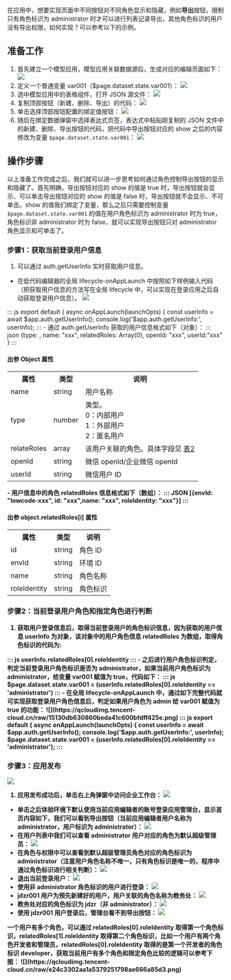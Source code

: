 在应用中，想要实现页面中不同按钮对不同角色显示和隐藏，例如**导出**按钮，限制只有角色标识为 administrator 时才可以进行列表记录导出，其他角色标识的用户没有导出权限，如何实现？可以参考以下的示例。

## 准备工作
1. 首先建立一个模型应用，模型应用关联数据源后，生成对应的编辑页面如下：
![](https://qcloudimg.tencent-cloud.cn/raw/baaa0118065578ed1724c725374ab7d1.png)
1. 定义一个普通变量 var001（$page.dataset.state.var001）：
![](https://qcloudimg.tencent-cloud.cn/raw/2c2ce97fe71d1aabed4b33dcae5a0e7e.png)
1. 选中模型应用中的表格组件，打开 JSON 源文件：
![](https://qcloudimg.tencent-cloud.cn/raw/2ea83fb91b52d277c154eb36c513ac9a.png)
1. 复制顶部按钮（新建、删除、导出）的代码：
![](https://qcloudimg.tencent-cloud.cn/raw/2fb107b1eb1d4da42825928d0bc0a435.png)
1. 单击选择顶部按钮配置的绑定值按钮：
![](https://qcloudimg.tencent-cloud.cn/raw/783bb00aa2c55ea24c8293c2d3a7f24c.png)
1. 随后在绑定数据弹窗中选择表达式页签，表达式中粘贴刚复制的 JSON 文件中的新建、删除、导出按钮的代码，把代码中导出按钮对应的 show 之后的内容修改为变量 `$page.dataset.state.var001`：
![](https://qcloudimg.tencent-cloud.cn/raw/b598ad83ef4dcdd9314b3fded20742c1.png)


## 操作步骤
以上准备工作完成之后，我们就可以进一步思考如何通过角色控制导出按钮的显示和隐藏了。首先明确，导出按钮对应的 show 的值是 true 时，导出按钮就会显示、可以单击导出按钮对应的 show 的值是 false 时，导出按钮就不会显示、不可单击。show 的值我们绑定了变量，那么之后只需要控制变量 `$page.dataset.state.var001` 的值在用户角色标识为 administrator 时为 true，角色标识非 administrator 时为 false，就可以实现导出按钮只对 administrator 角色显示和可单击了。


### 步骤1：获取当前登录用户信息
1. 可以通过 auth.getUserInfo 实时获取用户信息。
- 在低代码编辑器的全局 lifecycle-onAppLaunch 中按照如下样例输入代码（把获取用户信息的方法写在全局 lifecycle 中，可以实现在登录应用之后自动获取登录用户信息）。
![]( https://qcloudimg.tencent-cloud.cn/raw/a5cde6e0feaa8bee26fcc9a6a0399cee.png)
<dx-codeblock>
:::  js
export default {
  async onAppLaunch(launchOpts) {
    const userInfo = await $app.auth.getUserInfo();
    console.log('$app.auth.getUserInfo:', userInfo);
:::
</dx-codeblock>
- 通过 auth.getUserInfo 获取的用户信息格式如下（对象）：
<dx-codeblock>
:::  json
{type: , name: "xxx", relatedRoles: Array(0), openId: "xxx", userId:"xxx" }
:::
</dx-codeblock>
<h4>出参 Object 属性<h4>
<table>
<tr>
<th>属性</th>
<th>类型</th>
<th>说明</th>
</tr>
<tr>
<td>name</td>
<td>string</td>
<td>用户名称</td>
</tr>
<tr>
<td>type</td>
<td>number</td>
<td>类型。<br>0：内部用户<br>1：外部用户<br>2：匿名用户</td>
</tr>
<tr>
<td>relateRoles</td>
<td>array</td>
<td>该用户关联的角色。具体字段见 <a href = "#table2">表2</a></td>
</tr>
<tr>
<td>openId</td>
<td>string</td>
<td>微信 openId/企业微信 openId</td>
</tr>
<tr>
<td>userId</td>
<td>string</td>
<td>微信用户 ID</td>
</tr>
</table>
- 用户信息中的角色 relatedRoles 信息格式如下（数组）：
<dx-codeblock>
:::  JSON
 [{envId: "lowcode-xxx", id: "xxx",name: "xxx", roleIdentity: "xxx"}]
:::
</dx-codeblock>
<h4>出参 object.relatedRoles[i] 属性<h4><span id = "table2">
<table>
<tr>
<th>属性</th>
<th>类型</th>
<th>说明</th>
</tr>
<tr>
<td>id</td>
<td>string</td>
<td>角色 ID</td>
</tr>
<tr>
<td>envId</td>
<td>string</td>
<td>环境 ID</td>
</tr>
<tr>
<td>name</td>
<td>string</td>
<td>角色名称</td>
</tr>
<tr>
<td>roleIdentity</td>
<td>string</td>
<td>角色标识</td>
</tr>
</table>



### 步骤2：当前登录用户角色和指定角色进行判断
1. 获取用户登录信息后，取得当前登录用户的角色标识信息，因为获取的用户信息 userInfo 为对象，该对象中的用户角色信息 relatedRoles 为数组，取得角色标识的代码为:
<dx-codeblock>
:::  js
userInfo.relatedRoles[0].roleIdentity
:::
</dx-codeblock>
- 之后进行用户角色标识判定，判定当前登录用户角色标识是否为 administrator，如果当前用户角色标识为 administrator，给变量 var001 赋值为 true，代码如下：
<dx-codeblock>
:::  js
$page.dataset.state.var001 = (userInfo.relatedRoles[0].roleIdentity == 'administrator')
:::
</dx-codeblock>
- 在全局 lifecycle-onAppLaunch 中，通过如下完整代码就可实现获取登录用户角色信息后，判定如果用户角色为 admin 给 var001 赋值为 true 的功能：
![](https://qcloudimg.tencent-cloud.cn/raw/15130db630860beda41c600bfdff425e.png)
<dx-codeblock>
:::  js
export default {
  async onAppLaunch(launchOpts) {
    const userInfo = await $app.auth.getUserInfo();
    console.log('$app.auth.getUserInfo:', userInfo);
    $page.dataset.state.var001 = (userInfo.relatedRoles[0].roleIdentity == 'administrator');
:::
</dx-codeblock>


### 步骤3：应用发布
 ![](https://qcloudimg.tencent-cloud.cn/raw/e9bd76210945315f09e2affebae6339d.png)
1. 应用发布成功后，单击右上角弹窗中访问企业工作台：
![](https://qcloudimg.tencent-cloud.cn/raw/27567f221cdd833632ac2a35a8991950.png)
- 单击之后体验环境下默认使用当前应用编辑者的账号登录应用管理台，显示首页内容如下，我们可以看到导出按钮（当前应用编辑者用户名称为 administrator，用户标识为 administrator）：
![](https://qcloudimg.tencent-cloud.cn/raw/94c9d94a174b2a6b7ebcb9d29e637ed8.png)
- 在用户列表中我们可以查看 administrator 用户对应的角色为默认超级管理员：
![](https://qcloudimg.tencent-cloud.cn/raw/814226d87fc5654515981d602a97183b.png)
- 在角色与权限中可以查看到默认超级管理员角色对应的角色标识为 administrator（注意用户角色名称不唯一，只有角色标识是唯一的，程序中通过角色标识进行相关判断）：
![](https://qcloudimg.tencent-cloud.cn/raw/72f2584c4ac2e35dddaee8d344066c71.png)
- 退出当前登录用户：
 ![](https://qcloudimg.tencent-cloud.cn/raw/23b910f77e34fe82c6b0f4751e6df7b9.png)
- 使用非 administrator 角色标识的用户进行登录：
 ![](https://qcloudimg.tencent-cloud.cn/raw/cef07efff9ddbc8a5cf7ad991324b8ea.png)
- jdzr001 用户为预先新建好的用户，用户关联的角色名称为教务处：
![](https://qcloudimg.tencent-cloud.cn/raw/8310a7548b70aec313b975b2d6f11308.png)
- 教务处对应的角色标识为 jdzr（非 administrator）：
![](https://qcloudimg.tencent-cloud.cn/raw/6c12677d65c6a4f443140c8b9c796266.png)
- 使用 jdzr001 用户登录后，管理台看不到导出按钮：
 ![](https://qcloudimg.tencent-cloud.cn/raw/a6316726502ea50094c2c3df14c4ff36.png)
 

<dx-alert infotype="explain" title=" 补充说明：">
一个用户有多个角色，可以通过 relatedRoles[0].roleIdentity 取得第一个角色标识，relatedRoles[1].roleIdentity 取得第二个角色标识，比如一个用户有两个角色开发者和管理员，relatedRoles[0].roleIdentity 取得的是第一个开发者的角色标识 developer，获取当前用户有多个角色和限定角色比较的逻辑可以参考下图：
 ![](https://qcloudimg.tencent-cloud.cn/raw/e24c3302aa1a5379251798ae666a85d3.png)
</dx-alert>



